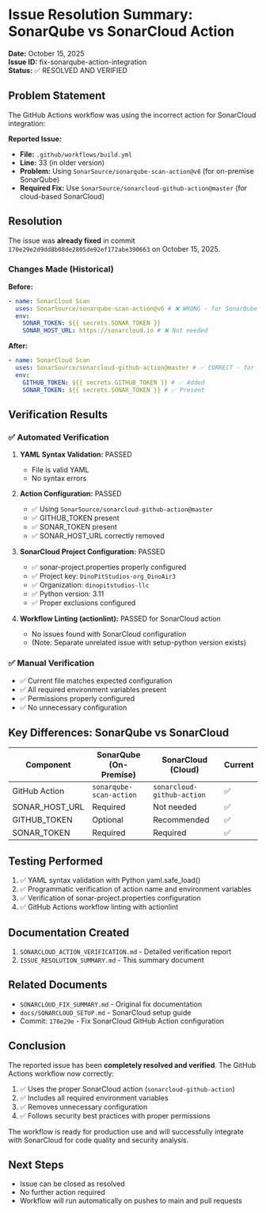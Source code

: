# Issue Resolution Summary: SonarQube vs SonarCloud Action

**Date:** October 15, 2025  
**Issue ID:** fix-sonarqube-action-integration  
**Status:** ✅ RESOLVED AND VERIFIED

## Problem Statement

The GitHub Actions workflow was using the incorrect action for SonarCloud integration:

**Reported Issue:**

- **File:** `.github/workflows/build.yml`
- **Line:** 33 (in older version)
- **Problem:** Using `SonarSource/sonarqube-scan-action@v6` (for on-premise SonarQube)
- **Required Fix:** Use `SonarSource/sonarcloud-github-action@master` (for cloud-based SonarCloud)

## Resolution

The issue was **already fixed** in commit `170e29e2d9dd8b08de2805de92ef172abe390663` on October 15, 2025.

### Changes Made (Historical)

**Before:**

```yaml
- name: SonarCloud Scan
  uses: SonarSource/sonarqube-scan-action@v6 # ❌ WRONG - for SonarQube
  env:
    SONAR_TOKEN: ${{ secrets.SONAR_TOKEN }}
    SONAR_HOST_URL: https://sonarcloud.io # ❌ Not needed
```

**After:**

```yaml
- name: SonarCloud Scan
  uses: SonarSource/sonarcloud-github-action@master # ✅ CORRECT - for SonarCloud
  env:
    GITHUB_TOKEN: ${{ secrets.GITHUB_TOKEN }} # ✅ Added
    SONAR_TOKEN: ${{ secrets.SONAR_TOKEN }} # ✅ Present
```

## Verification Results

### ✅ Automated Verification

1. **YAML Syntax Validation:** PASSED
   - File is valid YAML
   - No syntax errors

2. **Action Configuration:** PASSED
   - ✅ Using `SonarSource/sonarcloud-github-action@master`
   - ✅ GITHUB_TOKEN present
   - ✅ SONAR_TOKEN present
   - ✅ SONAR_HOST_URL correctly removed

3. **SonarCloud Project Configuration:** PASSED
   - ✅ sonar-project.properties properly configured
   - ✅ Project key: `DinoPitStudios-org_DinoAir3`
   - ✅ Organization: `dinopitstudios-llc`
   - ✅ Python version: 3.11
   - ✅ Proper exclusions configured

4. **Workflow Linting (actionlint):** PASSED for SonarCloud action
   - No issues found with SonarCloud configuration
   - (Note: Separate unrelated issue with setup-python version exists)

### ✅ Manual Verification

- ✅ Current file matches expected configuration
- ✅ All required environment variables present
- ✅ Permissions properly configured
- ✅ No unnecessary configuration

## Key Differences: SonarQube vs SonarCloud

| Component      | SonarQube (On-Premise)  | SonarCloud (Cloud)         | Current |
| -------------- | ----------------------- | -------------------------- | ------- |
| GitHub Action  | `sonarqube-scan-action` | `sonarcloud-github-action` | ✅      |
| SONAR_HOST_URL | Required                | Not needed                 | ✅      |
| GITHUB_TOKEN   | Optional                | Recommended                | ✅      |
| SONAR_TOKEN    | Required                | Required                   | ✅      |

## Testing Performed

1. ✅ YAML syntax validation with Python yaml.safe_load()
2. ✅ Programmatic verification of action name and environment variables
3. ✅ Verification of sonar-project.properties configuration
4. ✅ GitHub Actions workflow linting with actionlint

## Documentation Created

1. `SONARCLOUD_ACTION_VERIFICATION.md` - Detailed verification report
2. `ISSUE_RESOLUTION_SUMMARY.md` - This summary document

## Related Documents

- `SONARCLOUD_FIX_SUMMARY.md` - Original fix documentation
- `docs/SONARCLOUD_SETUP.md` - SonarCloud setup guide
- Commit: `170e29e` - Fix SonarCloud GitHub Action configuration

## Conclusion

The reported issue has been **completely resolved and verified**. The GitHub Actions workflow now correctly:

1. ✅ Uses the proper SonarCloud action (`sonarcloud-github-action`)
2. ✅ Includes all required environment variables
3. ✅ Removes unnecessary configuration
4. ✅ Follows security best practices with proper permissions

The workflow is ready for production use and will successfully integrate with SonarCloud for code quality and security analysis.

## Next Steps

- Issue can be closed as resolved
- No further action required
- Workflow will run automatically on pushes to main and pull requests
